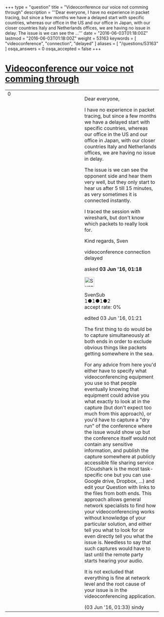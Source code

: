+++
type = "question"
title = "Videoconference our voice not comming through"
description = '''Dear everyone,  I have no experience in packet tracing, but since a few months we have a delayed start with specific countries, whereas our office in the US and our office in Japan, with our closer countries Italy and Netherlands offices, we are having no issue in delay. The issue is we can see the ...'''
date = "2016-06-03T01:18:00Z"
lastmod = "2016-06-03T01:18:00Z"
weight = 53163
keywords = [ "videoconference", "connection", "delayed" ]
aliases = [ "/questions/53163" ]
osqa_answers = 0
osqa_accepted = false
+++

<div class="headNormal">

# [Videoconference our voice not comming through](/questions/53163/videoconference-our-voice-not-comming-through)

</div>

<div id="main-body">

<div id="askform">

<table id="question-table" style="width:100%;"><colgroup><col style="width: 50%" /><col style="width: 50%" /></colgroup><tbody><tr class="odd"><td style="width: 30px; vertical-align: top"><div class="vote-buttons"><div id="post-53163-score" class="post-score" title="current number of votes">0</div><div id="favorite-count" class="favorite-count"></div></div></td><td><div id="item-right"><div class="question-body"><p>Dear everyone,</p><p>I have no experience in packet tracing, but since a few months we have a delayed start with specific countries, whereas our office in the US and our office in Japan, with our closer countries Italy and Netherlands offices, we are having no issue in delay.</p><p>The issue is we can see the opponent side and hear them very well, but they only start to hear us after 5 till 15 minutes, as very sometimes it is connected instantly.</p><p>I traced the session with wireshark, but don't know which packets to really look for.</p><p>Kind regards, Sven</p></div><div id="question-tags" class="tags-container tags">videoconference connection delayed</div><div id="question-controls" class="post-controls"></div><div class="post-update-info-container"><div class="post-update-info post-update-info-user"><p>asked <strong>03 Jun '16, 01:18</strong></p><img src="https://secure.gravatar.com/avatar/b8f0b08e0d3337e5bc247de201b2fa41?s=32&amp;d=identicon&amp;r=g" class="gravatar" width="32" height="32" alt="SvenSub&#39;s gravatar image" /><p>SvenSub<br />
<span class="score" title="1 reputation points">1</span><span title="1 badges"><span class="badge1">●</span><span class="badgecount">1</span></span><span title="1 badges"><span class="silver">●</span><span class="badgecount">1</span></span><span title="2 badges"><span class="bronze">●</span><span class="badgecount">2</span></span><br />
<span class="accept_rate" title="Rate of the user&#39;s accepted answers">accept rate:</span> <span title="SvenSub has no accepted answers">0%</span></p></div><div class="post-update-info post-update-info-edited"><p>edited 03 Jun '16, 01:21</p></div></div><div id="comments-container-53163" class="comments-container"><span id="53165"></span><div id="comment-53165" class="comment"><div id="post-53165-score" class="comment-score"></div><div class="comment-text"><p>The first thing to do would be to capture simultaneously at both ends in order to exclude obvious things like packets getting somewhere in the sea.</p><p>For any advice from here you'd either have to specify what videoconferencing equipment you use so that people eventually knowing that equipment could advise you what exactly to look at in the capture (but don't expect too much from this approach), or you'd have to capture a "dry run" of the conference where the issue would show up but the conference itself would not contain any sensitive information, and publish the capture somewhere at publicly accessible file sharing service (Cloudshark is the most task-specific one but you can use Google drive, Dropbox, ...) and edit your Question with links to the files from both ends. This approach allows general network specialists to find how your videoconferencing works without knowledge of your particular solution, and either tell you what to look for or even directly tell you what the issue is. Needless to say that such captures would have to last until the remote party starts hearing your audio.</p><p>It is not excluded that everything is fine at network level and the root cause of your issue is in the videoconferencing application.</p></div><div id="comment-53165-info" class="comment-info"><span class="comment-age">(03 Jun '16, 01:33)</span> sindy</div></div></div><div id="comment-tools-53163" class="comment-tools"></div><div class="clear"></div><div id="comment-53163-form-container" class="comment-form-container"></div><div class="clear"></div></div></td></tr></tbody></table>

</div>

</div>

